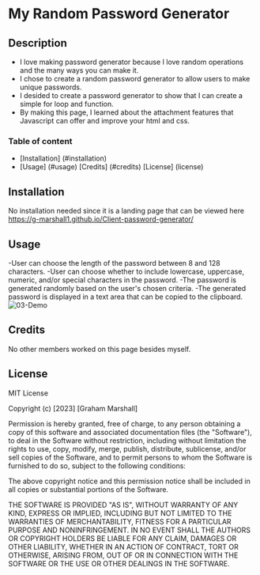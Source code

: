 # My Random Password Generator

## Description

- I love making password generator because I love random operations and the many ways you can make it.
- I chose to create a random password generator to allow users to make unique passwords. 
- I desided to create a password generator to show that I can create a simple for loop and function.
- By making this page, I learned about the attachment features that Javascript can offer and improve your html and css.


### Table of content 

- [Installation] (#installation)
- [Usage] (#usage)
[Credits] (#credits)
[License] (license)

## Installation

No installation needed since it is a landing page that can be viewed here https://g-marshall1.github.io/Client-password-generator/

## Usage
-User can choose the length of the password between 8 and 128 characters.
-User can choose whether to include lowercase, uppercase, numeric, and/or special characters in the password.
-The password is generated randomly based on the user's chosen criteria.
-The generated password is displayed in a text area that can be copied to the clipboard.
![03-Demo](https://user-images.githubusercontent.com/122425742/225156709-8f7b2316-8c3e-444d-917d-d220ac08c926.png)





## Credits

No other members worked on this page besides myself.
## License

MIT License

Copyright (c) [2023] [Graham Marshall]

Permission is hereby granted, free of charge, to any person obtaining a copy
of this software and associated documentation files (the "Software"), to deal
in the Software without restriction, including without limitation the rights
to use, copy, modify, merge, publish, distribute, sublicense, and/or sell
copies of the Software, and to permit persons to whom the Software is
furnished to do so, subject to the following conditions:

The above copyright notice and this permission notice shall be included in all
copies or substantial portions of the Software.

THE SOFTWARE IS PROVIDED "AS IS", WITHOUT WARRANTY OF ANY KIND, EXPRESS OR
IMPLIED, INCLUDING BUT NOT LIMITED TO THE WARRANTIES OF MERCHANTABILITY,
FITNESS FOR A PARTICULAR PURPOSE AND NONINFRINGEMENT. IN NO EVENT SHALL THE
AUTHORS OR COPYRIGHT HOLDERS BE LIABLE FOR ANY CLAIM, DAMAGES OR OTHER
LIABILITY, WHETHER IN AN ACTION OF CONTRACT, TORT OR OTHERWISE, ARISING FROM,
OUT OF OR IN CONNECTION WITH THE SOFTWARE OR THE USE OR OTHER DEALINGS IN THE
SOFTWARE.
